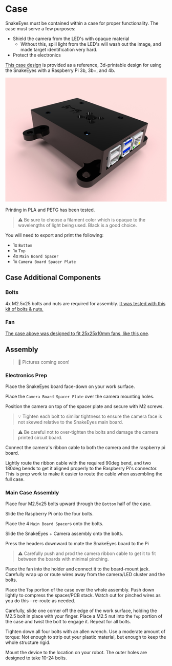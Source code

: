 # Case

SnakeEyes must be contained within a case for proper functionality. The case must serve a few purposes:

 * Shield the camera from the LED's with opaque material
   * Without this, spill light from the LED's will wash out the image, and made target identification very hard.
* Protect the electronics 

[This case design](https://cad.onshape.com/documents/f103c7ef3fd26794c458b982/w/31e132f18a5a8b15dab352ca/e/fb93b9d1fb39f2f70ae6d80d) is provided as a reference, 3d-printable design for using the SnakeEyes with a Raspberry Pi 3b, 3b+, and 4b.

![SnakeEyes Render](img/render_8.jpg)

Printing in PLA and PETG has been tested. 

> :warning: Be sure to choose a filament color which is opaque to the wavelengths of light being used. Black is a good choice.

You will need to export and print the following:

 * 1x `Bottom`
 * 1x `Top`
 * 4x `Main Board Spacer`
 * 1x `Camera Board Spacer Plate`

## Case Additional Components

### Bolts

4x M2.5x25 bolts and nuts are required for assembly. [It was tested with this kit of bolts & nuts.](https://www.amazon.com/gp/product/B082XPZV1V/ref=ppx_yo_dt_b_asin_title_o02_s00?ie=UTF8&psc=1)

### Fan

[The case above was designed to fit 25x25x10mm fans, like this one](https://www.amazon.com/gp/product/B01406OSNE/ref=ppx_yo_dt_b_asin_title_o00_s00?ie=UTF8&psc=1). 

## Assembly

> :construction: Pictures coming soon!

### Electronics Prep

Place the SnakeEyes board face-down on your work surface.

Place the `Camera Board Spacer Plate` over the camera mounting holes. 

Position the camera on top of the spacer plate and secure with M2 screws. 

> :bulb: Tighten each bolt to similar tightness to ensure the camera face is not skewed relative to the SnakeEyes main board.

> :warning: Be careful not to over-tighten the bolts and damage the camera printed circuit board.

Connect the camera's ribbon cable to both the camera and the raspberry pi board.

Lightly route the ribbon cable with the required 90deg bend, and two 180deg bends to get it aligned properly to the Raspberry Pi's connector. This is prep work to make it easier to route the cable when assembling the full case.


### Main Case Assembly

Place four M2.5x25 bolts upward through the `Bottom` half of the case.

Slide the Raspberry Pi onto the four bolts.

Place the 4 `Main Board Spacer`s onto the bolts.

Slide the SnakeEyes + Camera assembly onto the bolts.

Press the headers downward to mate the SnakeEyes board to the Pi

> :warning: Carefully push and prod the camera ribbon cable to get it to fit between the boards with minimal pinching.

Place the fan into the holder and connect it to the board-mount jack. Carefully wrap up or route wires away from the camera/LED cluster and the bolts.

Place the `Top` portion of the case over the whole assembly. Push down lightly to compress the spacer/PCB stack. Watch out for pinched wires as you do this - re-route as needed.

Carefully, slide one corner off the edge of the work surface, holding the M2.5 bolt in place with your finger. Place a M2.5 nut into the `Top` portion of the case and twist the bolt to engage it. Repeat for all bolts.

Tighten down all four bolts with an allen wrench. Use a moderate amount of torque: Not enough to strip out your plastic material, but enough to keep the whole structure rigid.

Mount the device to the location on your robot. The outer holes are designed to take 10-24 bolts.
